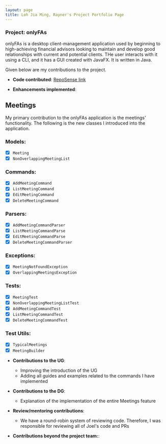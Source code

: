 ```yaml
---
layout: page
title: Loh Jia Ming, Rayner's Project Portfolio Page
---
```


### Project: onlyFAs

onlyFAs is a desktop client-management application used by beginning to high-achieving financial advisors looking to maintain and develop good relationships with current and potential clients. THe user interacts with it using a CLI, and it has a GUI created with JavaFX. It is written in Java.

Given below are my contributions to the project.

- **Code contributed**: [RepoSense link](https://nus-cs2103-ay2122s2.github.io/tp-dashboard/?search=raynerljm&breakdown=true)

- **Enhancements implemented**:
## Meetings ##
My primary contribution to the onlyFAs application is the meetings' functionality. The following is the new classes I introduced into the application.
### Models: ###
- [x] `Meeting`
- [x] `NonOverlappingMeetingList`

### Commands: ###
- [x] `AddMeetingCommand`
- [x] `ListMeetingCommand`
- [x] `EditMeetingCommand`
- [x] `DeleteMeetingCommand`

### Parsers: ###
- [x] `AddMeetingCommandParser`
- [x] `ListMeetingCommandParse`
- [x] `EditMeetingCommandParse`
- [x] `DeleteMeetingCommandParser`

### Exceptions: ###
- [x] `MeetingNotFoundException`
- [x] `OverlappingMeetingsException`

### Tests: ###
- [x] `MeetingTest`
- [x] `NonOverlappingMeetingListTest`
- [x] `AddMeetingCommandTest`
- [x] `ListMeetingCommandTest`
- [x] `DeleteMeetingCommandTest`

### Test Utils: ###
- [x] `TypicalMeetings`
- [x] `MeetingBuilder`

- **Contributions to the UG**:
  - Improving the introduction of the UG
  - Adding all guides and examples related to the commands I have implemented

- **Contributions to the DG**:
  - Explanation of the implementation of the entire Meetings feature

- **Review/mentoring contributions**:
  - We have a round-robin system of reviewing code. Therefore, I was responsible for reviewing all of Joel's code and PRs

- **Contributions beyond the project team:**:
